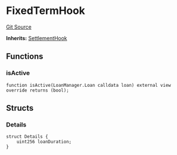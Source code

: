 # FixedTermHook
[Git Source](https://github.com/AstariaXYZ/starport/blob/75a84b0e30f9e2164d22fbf3939027de06a1ea1a/src/hooks/FixedTermHook.sol)

**Inherits:**
[SettlementHook](/src/hooks/SettlementHook.sol/abstract.SettlementHook.md)


## Functions
### isActive


```solidity
function isActive(LoanManager.Loan calldata loan) external view override returns (bool);
```

## Structs
### Details

```solidity
struct Details {
    uint256 loanDuration;
}
```

